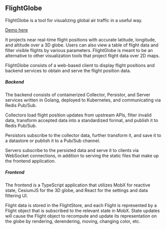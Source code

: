## FlightGlobe

FlightGlobe is a tool for visualizing global air traffic in a useful way.

[Demo here](https://www.flight.earth)
 
It projects near real-time flight positions with accurate latitude, longitude, and altitude over a 3D globe. Users can also view a table of flight data and filter visible flights by various parameters. FlightGlobe is meant to be an alternative to other visualization tools that project flight data over 2D maps.  

FlightGlobe consists of a web-based client to display flight positions and backend services to obtain and serve the flight position data.  

##### Backend

The backend consists of containerized Collector, Persistor, and Server services written in Golang, deployed to Kubernetes, and communicating via Redis Pub/Sub.

Collectors load flight position updates from upstream APIs, filter invalid data, transform accepted data into a standardized format, and publish it to Redis Pub/Sub. 

Persistors subscribe to the collector data, further transform it, and save it to a datastore or publish it to a Pub/Sub channel.

Servers subscribe to the persisted data and serve it to clients via WebSocket connections, in addition to serving the static files that make up the frontend application.  

##### Frontend

The frontend is a TypeScript application that utilizes MobX for reactive state, CesiumJS for the 3D globe, and React for the settings and data filtering UI. 

Flight data is stored in the FlightStore, and each Flight is represented by a Flight object that is subscribed to the relevant state in MobX. State updates will cause the Flight object to recompute and update its representation on the globe by rendering, derendering, moving, changing color, etc. 

